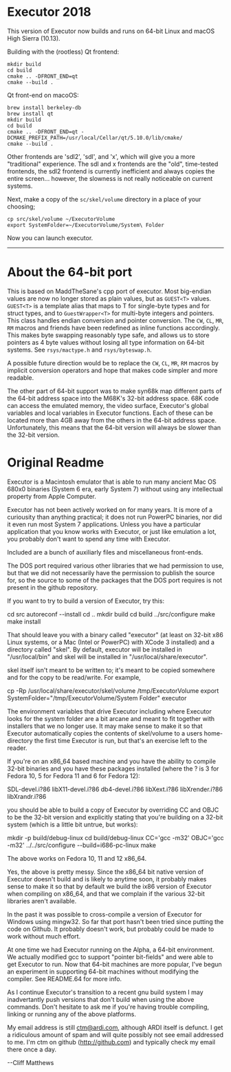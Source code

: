 Executor 2018
=============

This version of Executor now builds and runs on 64-bit Linux and macOS High Sierra (10.13).

Building with the (rootless) Qt frontend:
````
mkdir build
cd build
cmake .. -DFRONT_END=qt
cmake --build .
````

Qt front-end on macoOS:
````
brew install berkeley-db
brew install qt
mkdir build
cd build
cmake .. -DFRONT_END=qt -DCMAKE_PREFIX_PATH=/usr/local/Cellar/qt/5.10.0/lib/cmake/ 
cmake --build .
````

Other frontends are 'sdl2', 'sdl', and 'x', which will give you a more "traditional" experience.
The sdl and x frontends are the "old", time-tested frontends, the sdl2 frontend is currently inefficient
and always copies the entire screen... however, the slowness is not really noticeable on current systems.

Next, make a copy of the `sc/skel/volume` directory in a place of your choosing;

````
cp src/skel/volume ~/ExecutorVolume
export SystemFolder=~/ExecutorVolume/System\ Folder
```` 

Now you can launch executor.


----------------------------


About the 64-bit port
=====================

This is based on MaddTheSane's cpp port of executor.
Most big-endian values are now no longer stored as plain values, but
as `GUEST<T>` values.
`GUEST<T>` is a template alias that maps to T for single-byte types
and for struct types, and to `GuestWrapper<T>` for multi-byte integers and pointers.
This class handles endian conversion and pointer conversion.
The `CW`, `CL`, `MR`, `RM` macros and friends have been redefined as inline functions
accordingly.
This makes byte swapping reasonably type safe, and allows us to store
pointers as 4 byte values without losing all type information on 64-bit systems.
See `rsys/mactype.h` and `rsys/byteswap.h`.

A possible future direction would be to replace the `CW`, `CL`, `MR`, `RM` macros
by implicit conversion operators and hope that makes code simpler and more readable.

The other part of 64-bit support was to make syn68k map different parts of the
64-bit address space into the M68K's 32-bit address space. 68K code can
access the emulated memory, the video surface, Executor's global variables
and local variables in Executor functions. Each of these can be located more
than 4GB away from the others in the 64-bit address space.
Unfortunately, this means that the 64-bit version will always be slower
than the 32-bit version.

Original Readme
========================================================================

Executor is a Macintosh emulator that is able to run many ancient Mac
OS 680x0 binaries (System 6 era, early System 7) without using any
intellectual property from Apple Computer.

Executor has not been actively worked on for many years.  It is more
of a curiousity than anything practical; it does not run PowerPC
binaries, nor did it even run most System 7 applications.  Unless you
have a particular application that you know works with Executor, or
just like emulation a lot, you probably don't want to spend any time
with Executor.

Included are a bunch of auxiliarly files and miscellaneous front-ends.

The DOS port required various other libraries that we had permission
to use, but that we did not necessarily have the permission to publish
the source for, so the source to some of the packages that the DOS
port requires is not present in the github repository.

If you want to try to build a version of Executor, try this:

  cd src
  autoreconf --install
  cd ..
  mkdir build
  cd build
  ../src/configure
  make
  make install

That should leave you with a binary called "executor" (at least on
32-bit x86 Linux systems, or a Mac (Intel or PowerPC) with XCode 3
installed) and a directory called "skel".  By default, executor will
be installed in "/usr/local/bin" and skel will be installed in
"/usr/local/share/executor".

skel itself isn't meant to be written to; it's meant to be copied
somewhere and for the copy to be read/write.  For example,

  cp -Rp /usr/local/share/executor/skel/volume /tmp/ExecutorVolume
  export SystemFolder="/tmp/ExecutorVolume/System Folder"
  executor

The environment variables that drive Executor including where Executor
looks for the system folder are a bit arcane and meant to fit together
with installers that we no longer use.  It may make sense to make it
so that Executor automatically copies the contents of skel/volume to a
users home-directory the first time Executor is run, but that's an
exercise left to the reader.

If you're on an x86_64 based machine and you have the ability to compile
32-bit binaries and you have these packages installed (where the ? is 3 for
Fedora 10, 5 for Fedora 11 and 6 for Fedora 12):

  SDL-devel.i?86
  libX11-devel.i?86
  db4-devel.i?86
  libXext.i?86
  libXrender.i?86
  libXrandr.i?86

you should be able to build a copy of Executor by overriding CC and
OBJC to be the 32-bit version and explicitly stating that you're
building on a 32-bit system (which is a little bit untrue, but works):

  mkdir -p build/debug-linux
  cd build/debug-linux
  CC='gcc -m32' OBJC='gcc -m32' ../../src/configure --build=i686-pc-linux
  make

The above works on Fedora 10, 11 and 12 x86_64.

Yes, the above is pretty messy.  Since the x86_64 bit native version of
Executor doesn't build and is likely to anytime soon, it probably makes
sense to make it so that by default we build the ix86 version of Executor
when compiling on x86_64, and that we complain if the various 32-bit
libraries aren't available.

In the past it was possible to cross-compile a version of Executor for
Windows using mingw32.  So far that port hasn't been tried since
putting the code on Github.  It probably doesn't work, but probably
could be made to work without much effort.

At one time we had Executor running on the Alpha, a 64-bit
environment.  We actually modified gcc to support "pointer bit-fields"
and were able to get Executor to run.  Now that 64-bit machines are
more popular, I've begun an experiment in supporting 64-bit machines
without modifying the compiler.  See README.64 for more info.

As I continue Executor's transition to a recent gnu build system I may
inadvertantly push versions that don't build when using the above
commands.  Don't hesitate to ask me if you're having trouble
compiling, linking or running any of the above platforms.

My email address is still <ctm@ardi.com>, although ARDI itself is
defunct.  I get a ridiculous amount of spam and will quite possibly
not see email addressed to me.  I'm ctm on github (http://github.com)
and typically check my email there once a day.

--Cliff Matthews
